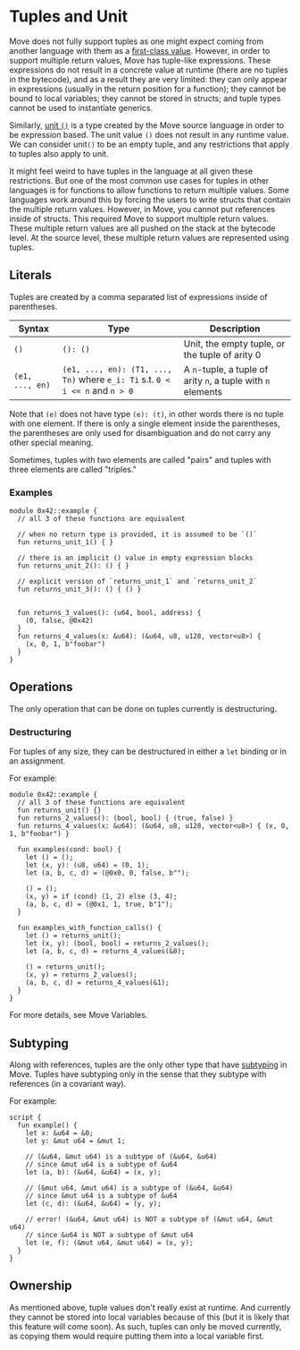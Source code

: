 # Tuples and Unit

Move does not fully support tuples as one might expect coming from another language with them as a [first-class value](https://en.wikipedia.org/wiki/First-class_citizen). However, in order to support multiple return values, Move has tuple-like expressions. These expressions do not result in a concrete value at runtime (there are no tuples in the bytecode), and as a result they are very limited: they can only appear in expressions (usually in the return position for a function); they cannot be bound to local variables; they cannot be stored in structs; and tuple types cannot be used to instantiate generics.

Similarly, [unit `()`](https://en.wikipedia.org/wiki/Unit_type) is a type created by the Move source language in order to be expression based. The unit value `()` does not result in any runtime value. We can consider unit`()` to be an empty tuple, and any restrictions that apply to tuples also apply to unit.

It might feel weird to have tuples in the language at all given these restrictions. But one of the most common use cases for tuples in other languages is for functions to allow functions to return multiple values. Some languages work around this by forcing the users to write structs that contain the multiple return values. However, in Move, you cannot put references inside of structs. This required Move to support multiple return values. These multiple return values are all pushed on the stack at the bytecode level. At the source level, these multiple return values are represented using tuples.

## Literals

Tuples are created by a comma separated list of expressions inside of parentheses.

| Syntax          | Type                                                                         | Description                                                  |
| --------------- | ---------------------------------------------------------------------------- | ------------------------------------------------------------ |
| `()`            | `(): ()`                                                                     | Unit, the empty tuple, or the tuple of arity 0               |
| `(e1, ..., en)` | `(e1, ..., en): (T1, ..., Tn)` where `e_i: Ti` s.t. `0 < i <= n` and `n > 0` | A `n`-tuple, a tuple of arity `n`, a tuple with `n` elements |

Note that `(e)` does not have type `(e): (t)`, in other words there is no tuple with one element. If there is only a single element inside the parentheses, the parentheses are only used for disambiguation and do not carry any other special meaning.

Sometimes, tuples with two elements are called "pairs" and tuples with three elements are called "triples."

### Examples

```move
module 0x42::example {
  // all 3 of these functions are equivalent

  // when no return type is provided, it is assumed to be `()`
  fun returns_unit_1() { }

  // there is an implicit () value in empty expression blocks
  fun returns_unit_2(): () { }

  // explicit version of `returns_unit_1` and `returns_unit_2`
  fun returns_unit_3(): () { () }


  fun returns_3_values(): (u64, bool, address) {
    (0, false, @0x42)
  }
  fun returns_4_values(x: &u64): (&u64, u8, u128, vector<u8>) {
    (x, 0, 1, b"foobar")
  }
}
```

## Operations

The only operation that can be done on tuples currently is destructuring.

### Destructuring

For tuples of any size, they can be destructured in either a `let` binding or in an assignment.

For example:

```move
module 0x42::example {
  // all 3 of these functions are equivalent
  fun returns_unit() {}
  fun returns_2_values(): (bool, bool) { (true, false) }
  fun returns_4_values(x: &u64): (&u64, u8, u128, vector<u8>) { (x, 0, 1, b"foobar") }

  fun examples(cond: bool) {
    let () = ();
    let (x, y): (u8, u64) = (0, 1);
    let (a, b, c, d) = (@0x0, 0, false, b"");

    () = ();
    (x, y) = if (cond) (1, 2) else (3, 4);
    (a, b, c, d) = (@0x1, 1, true, b"1");
  }

  fun examples_with_function_calls() {
    let () = returns_unit();
    let (x, y): (bool, bool) = returns_2_values();
    let (a, b, c, d) = returns_4_values(&0);

    () = returns_unit();
    (x, y) = returns_2_values();
    (a, b, c, d) = returns_4_values(&1);
  }
}
```

For more details, see Move Variables.

## Subtyping

Along with references, tuples are the only other type that have [subtyping](https://en.wikipedia.org/wiki/Subtyping) in Move. Tuples have subtyping only in the sense that they subtype with references (in a covariant way).

For example:

```move
script {
  fun example() {
    let x: &u64 = &0;
    let y: &mut u64 = &mut 1;

    // (&u64, &mut u64) is a subtype of (&u64, &u64)
    // since &mut u64 is a subtype of &u64
    let (a, b): (&u64, &u64) = (x, y);

    // (&mut u64, &mut u64) is a subtype of (&u64, &u64)
    // since &mut u64 is a subtype of &u64
    let (c, d): (&u64, &u64) = (y, y);

    // error! (&u64, &mut u64) is NOT a subtype of (&mut u64, &mut u64)
    // since &u64 is NOT a subtype of &mut u64
    let (e, f): (&mut u64, &mut u64) = (x, y);
  }
}
```

## Ownership

As mentioned above, tuple values don't really exist at runtime. And currently they cannot be stored into local variables because of this (but it is likely that this feature will come soon). As such, tuples can only be moved currently, as copying them would require putting them into a local variable first.
